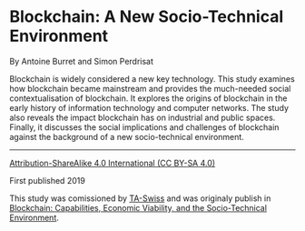 # Blockchain: A New Socio-Technical Environment

By Antoine Burret and Simon Perdrisat

Blockchain is widely considered a new key technology. This study examines how blockchain became mainstream and provides the much-needed social contextualisation of blockchain. It explores the origins of blockchain in the early history of information technology and computer networks. The study also reveals the impact blockchain has on industrial and public spaces. Finally, it discusses the social implications and challenges of blockchain against the background of a new socio-technical environment.

---

[Attribution-ShareAlike 4.0 International (CC BY-SA 4.0)](https://creativecommons.org/licenses/by-sa/4.0/)

First published 2019

This study was comissioned by [TA-Swiss](https://www.ta-swiss.ch/) and was originaly publish in [Blockchain: Capabilities, Economic Viability, and the Socio-Technical Environment](https://vdf.ch/blockchain-capabilities-economic-viability-and-the-socio-technical-environment.html).